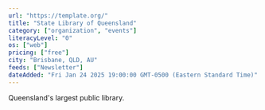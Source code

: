 ```yaml
---
url: "https://template.org/"
title: "State Library of Queensland"
category: ["organization", "events"]
literacyLevel: "0"
os: ["web"]
pricing: ["free"]
city: "Brisbane, QLD, AU"
feeds: ["Newsletter"]
dateAdded: "Fri Jan 24 2025 19:00:00 GMT-0500 (Eastern Standard Time)"
---
```


Queensland's largest public library.

